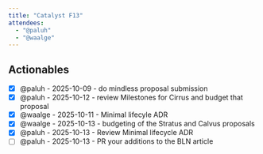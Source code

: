 ```yaml
---
title: "Catalyst F13"
attendees:
  - "@paluh"
  - "@waalge"
---
```


## Actionables

- [x] @paluh - 2025-10-09 - do mindless proposal submission
- [x] @paluh - 2025-10-12 - review Milestones for Cirrus and budget that
      proposal
- [x] @waalge - 2025-10-11 - Minimal lifecyle ADR
- [x] @waalge - 2025-10-13 - budgeting of the Stratus and Calvus proposals
- [x] @paluh - 2025-10-13 - Review Minimal lifecycle ADR
- [ ] @paluh - 2025-10-13 - PR your additions to the BLN article
